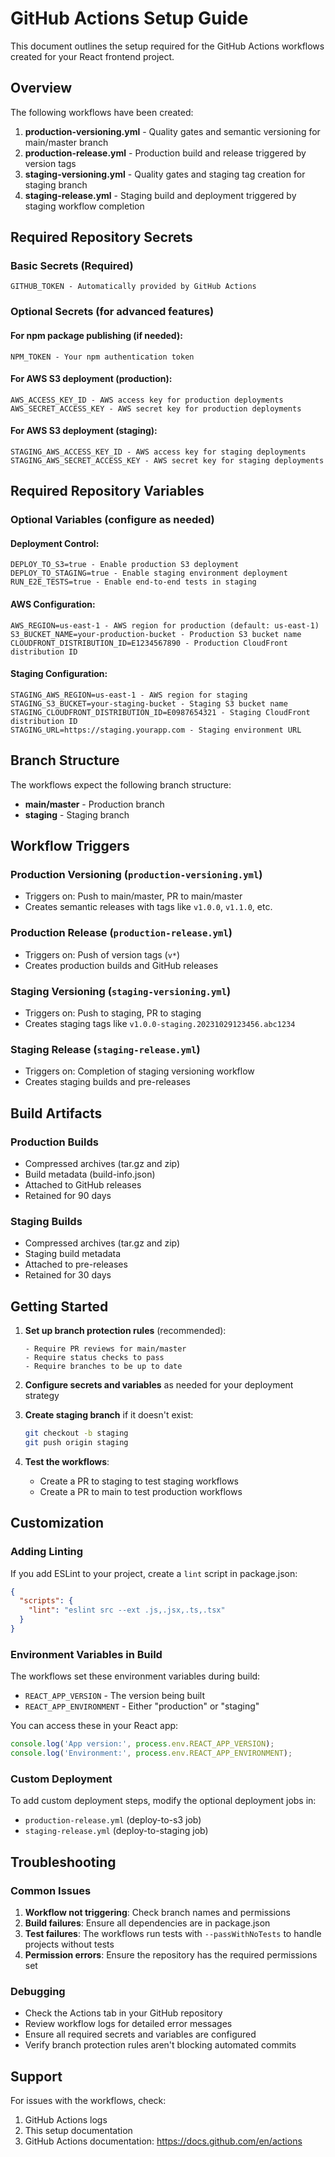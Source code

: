 # GitHub Actions Setup Guide

This document outlines the setup required for the GitHub Actions workflows created for your React frontend project.

## Overview

The following workflows have been created:

1. **production-versioning.yml** - Quality gates and semantic versioning for main/master branch
2. **production-release.yml** - Production build and release triggered by version tags
3. **staging-versioning.yml** - Quality gates and staging tag creation for staging branch
4. **staging-release.yml** - Staging build and deployment triggered by staging workflow completion

## Required Repository Secrets

### Basic Secrets (Required)
```
GITHUB_TOKEN - Automatically provided by GitHub Actions
```

### Optional Secrets (for advanced features)

#### For npm package publishing (if needed):
```
NPM_TOKEN - Your npm authentication token
```

#### For AWS S3 deployment (production):
```
AWS_ACCESS_KEY_ID - AWS access key for production deployments
AWS_SECRET_ACCESS_KEY - AWS secret key for production deployments
```

#### For AWS S3 deployment (staging):
```
STAGING_AWS_ACCESS_KEY_ID - AWS access key for staging deployments
STAGING_AWS_SECRET_ACCESS_KEY - AWS secret key for staging deployments
```

## Required Repository Variables

### Optional Variables (configure as needed)

#### Deployment Control:
```
DEPLOY_TO_S3=true - Enable production S3 deployment
DEPLOY_TO_STAGING=true - Enable staging environment deployment
RUN_E2E_TESTS=true - Enable end-to-end tests in staging
```

#### AWS Configuration:
```
AWS_REGION=us-east-1 - AWS region for production (default: us-east-1)
S3_BUCKET_NAME=your-production-bucket - Production S3 bucket name
CLOUDFRONT_DISTRIBUTION_ID=E1234567890 - Production CloudFront distribution ID
```

#### Staging Configuration:
```
STAGING_AWS_REGION=us-east-1 - AWS region for staging
STAGING_S3_BUCKET=your-staging-bucket - Staging S3 bucket name
STAGING_CLOUDFRONT_DISTRIBUTION_ID=E0987654321 - Staging CloudFront distribution ID
STAGING_URL=https://staging.yourapp.com - Staging environment URL
```

## Branch Structure

The workflows expect the following branch structure:

- **main/master** - Production branch
- **staging** - Staging branch

## Workflow Triggers

### Production Versioning (`production-versioning.yml`)
- Triggers on: Push to main/master, PR to main/master
- Creates semantic releases with tags like `v1.0.0`, `v1.1.0`, etc.

### Production Release (`production-release.yml`)
- Triggers on: Push of version tags (`v*`)
- Creates production builds and GitHub releases

### Staging Versioning (`staging-versioning.yml`)
- Triggers on: Push to staging, PR to staging
- Creates staging tags like `v1.0.0-staging.20231029123456.abc1234`

### Staging Release (`staging-release.yml`)
- Triggers on: Completion of staging versioning workflow
- Creates staging builds and pre-releases

## Build Artifacts

### Production Builds
- Compressed archives (tar.gz and zip)
- Build metadata (build-info.json)
- Attached to GitHub releases
- Retained for 90 days

### Staging Builds
- Compressed archives (tar.gz and zip)
- Staging build metadata
- Attached to pre-releases
- Retained for 30 days

## Getting Started

1. **Set up branch protection rules** (recommended):
   ```
   - Require PR reviews for main/master
   - Require status checks to pass
   - Require branches to be up to date
   ```

2. **Configure secrets and variables** as needed for your deployment strategy

3. **Create staging branch** if it doesn't exist:
   ```bash
   git checkout -b staging
   git push origin staging
   ```

4. **Test the workflows**:
   - Create a PR to staging to test staging workflows
   - Create a PR to main to test production workflows

## Customization

### Adding Linting
If you add ESLint to your project, create a `lint` script in package.json:
```json
{
  "scripts": {
    "lint": "eslint src --ext .js,.jsx,.ts,.tsx"
  }
}
```

### Environment Variables in Build
The workflows set these environment variables during build:
- `REACT_APP_VERSION` - The version being built
- `REACT_APP_ENVIRONMENT` - Either "production" or "staging"

You can access these in your React app:
```javascript
console.log('App version:', process.env.REACT_APP_VERSION);
console.log('Environment:', process.env.REACT_APP_ENVIRONMENT);
```

### Custom Deployment
To add custom deployment steps, modify the optional deployment jobs in:
- `production-release.yml` (deploy-to-s3 job)
- `staging-release.yml` (deploy-to-staging job)

## Troubleshooting

### Common Issues

1. **Workflow not triggering**: Check branch names and permissions
2. **Build failures**: Ensure all dependencies are in package.json
3. **Test failures**: The workflows run tests with `--passWithNoTests` to handle projects without tests
4. **Permission errors**: Ensure the repository has the required permissions set

### Debugging

- Check the Actions tab in your GitHub repository
- Review workflow logs for detailed error messages
- Ensure all required secrets and variables are configured
- Verify branch protection rules aren't blocking automated commits

## Support

For issues with the workflows, check:
1. GitHub Actions logs
2. This setup documentation
3. GitHub Actions documentation: https://docs.github.com/en/actions